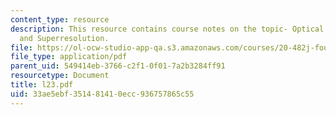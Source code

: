 ```yaml
---
content_type: resource
description: This resource contains course notes on the topic- Optical Flow, Tracking,
  and Superresolution.
file: https://ol-ocw-studio-app-qa.s3.amazonaws.com/courses/20-482j-foundations-of-algorithms-and-computational-techniques-in-systems-biology-spring-2006/33ae5ebf351481410ecc936757865c55_l23.pdf
file_type: application/pdf
parent_uid: 549414eb-3766-c2f1-0f01-7a2b3284ff91
resourcetype: Document
title: l23.pdf
uid: 33ae5ebf-3514-8141-0ecc-936757865c55
---
```


